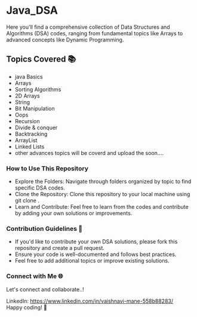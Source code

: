 # Java_DSA

 Here you'll find a comprehensive collection of Data Structures and Algorithms (DSA) codes, ranging from fundamental topics like Arrays to advanced concepts like Dynamic Programming.

 ## Topics Covered 📚
* java Basics
* Arrays
* Sorting Algorithms
* 2D Arrays
* String
* Bit Manipulation
* Oops
* Recursion
* Divide & conquer
* Backtracking
* ArrayList
* Linked Lists
* other advances topics will be coverd and upload the soon....

### How to Use This Repository 
* Explore the Folders: Navigate through folders organized by topic to find specific DSA codes.
* Clone the Repository: Clone this repository to your local machine using git clone <repository-url>.
* Learn and Contribute: Feel free to learn from the codes and contribute by adding your own solutions or improvements.

### Contribution Guidelines 🤝
* If you'd like to contribute your own DSA solutions, please fork this repository and create a pull request.
* Ensure your code is well-documented and follows best practices.
* Feel free to add additional topics or improve existing solutions.

### Connect with Me 🌐
Let's connect and collaborate..!

LinkedIn: https://www.linkedin.com/in/vaishnavi-mane-558b88283/ <br>
Happy coding! 🚀